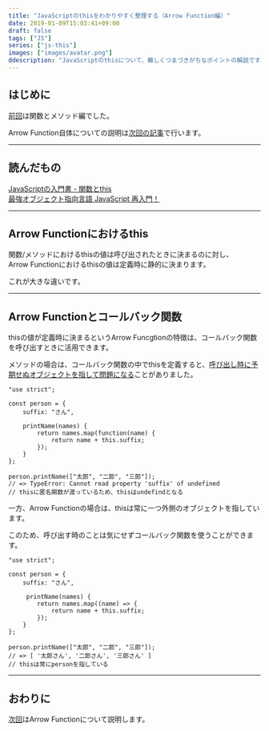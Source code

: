 ```yaml
---
title: "JavaScriptのthisをわかりやすく整理する（Arrow Function編）"
date: 2019-01-09T15:03:41+09:00
draft: false
tags: ["JS"]
series: ["js-this"]
images: ["images/avatar.png"]
ddescription: "JavaScriptのthisについて、難しくつまづきがちなポイントの解説です。今回はArrow Functionでのthisの使い方について説明します。"
---
```


## はじめに

[前回](https://mom0tomo.github.io/post/20190106/)は関数とメソッド編でした。

Arrow Function自体についての説明は[次回の記事](https://mom0tomo.github.io/post/20190113/)で行います。

***

## 読んだもの
[JavaScriptの入門書 - 関数とthis](https://jsprimer.net/basic/function-this/)<br>
[最強オブジェクト指向言語 JavaScript 再入門！](https://www.slideshare.net/yuka2py/javascript-23768378)

***

## Arrow Functionにおけるthis
関数/メソッドにおけるthisの値は呼び出されたときに決まるのに対し、<br>Arrow Functionにおけるthisの値は定義時に静的に決まります。

これが大きな違いです。


***

## Arrow Functionとコールバック関数
thisの値が定義時に決まるというArrow Funcgtionの特徴は、コールバック関数を呼び出すときに活用できます。

メソッドの場合は、コールバック関数の中でthisを定義すると、[呼び出し時に予期せぬオブジェクトを指して問題になる](https://mom0tomo.github.io/post/20190106/#2-%E3%82%B3%E3%83%BC%E3%83%AB%E3%83%90%E3%83%83%E3%82%AF%E9%96%A2%E6%95%B0%E3%81%AE%E4%B8%AD%E3%81%A7this%E3%82%92%E5%8F%82%E7%85%A7%E3%81%99%E3%82%8B%E5%A0%B4%E5%90%88)ことがありました。

```
"use strict";

const person = {
    suffix: "さん",

    printName(names) {
        return names.map(function(name) {
            return name + this.suffix;
        });
    }
};

person.printName(["太郎", "二郎", "三郎"]);
// => TypeError: Cannot read property 'suffix' of undefined
// thisに匿名関数が渡っているため、thisはundefindとなる
```


一方、Arrow Functionの場合は、thisは常に一つ外側のオブジェクトを指しています。

このため、呼び出す時のことは気にせずコールバック関数を使うことができます。

```
"use strict";

const person = {
    suffix: "さん",

     printName(names) {
        return names.map((name) => {
            return name + this.suffix;
        });
    }
};

person.printName(["太郎", "二郎", "三郎"]);
// => [ '太郎さん', '二郎さん', '三郎さん' ]
// thisは常にpersonを指している
```

***

## おわりに
[次回](https://mom0tomo.github.io/post/20190113/)はArrow Functionについて説明します。
